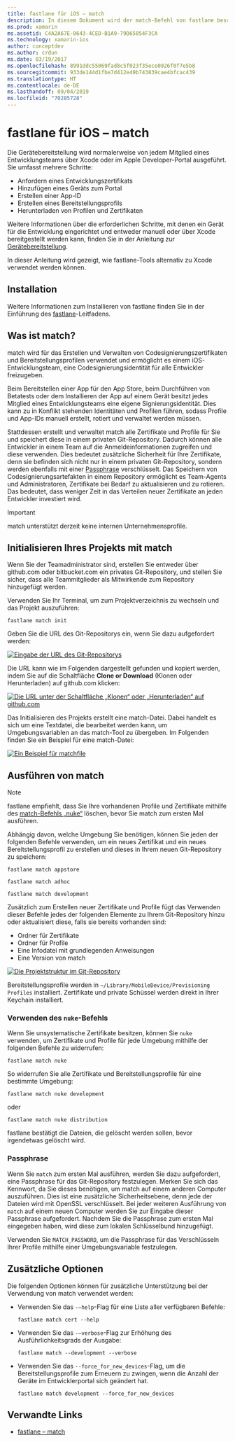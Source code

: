 ```yaml
---
title: fastlane für iOS – match
description: In diesem Dokument wird der match-Befehl von fastlane beschrieben, der zum Erstellen und Verwalten von Codesignaturzertifikaten und Bereitstellungsprofilen für die iOS-Entwicklung verwendet wird.
ms.prod: xamarin
ms.assetid: C4A2A67E-0643-4CED-B1A9-79D65054F3CA
ms.technology: xamarin-ios
author: conceptdev
ms.author: crdun
ms.date: 03/19/2017
ms.openlocfilehash: 8991ddc55069fad8c5f023f35ece0926f0f7e5b8
ms.sourcegitcommit: 933de144d1fbe7d412e49b743839cae4bfcac439
ms.translationtype: HT
ms.contentlocale: de-DE
ms.lasthandoff: 09/04/2019
ms.locfileid: "70285728"
---
```

# <a name="fastlane-for-ios---match"></a>fastlane für iOS – match

Die Gerätebereitstellung wird normalerweise von jedem Mitglied eines Entwicklungsteams über Xcode oder im Apple Developer-Portal ausgeführt. Sie umfasst mehrere Schritte:

- Anfordern eines Entwicklungszertifikats
- Hinzufügen eines Geräts zum Portal
- Erstellen einer App-ID
- Erstellen eines Bereitstellungsprofils
- Herunterladen von Profilen und Zertifikaten

Weitere Informationen über die erforderlichen Schritte, mit denen ein Gerät für die Entwicklung eingerichtet und entweder manuell oder über Xcode bereitgestellt werden kann, finden Sie in der Anleitung zur [Gerätebereitstellung](~/ios/get-started/installation/device-provisioning/index.md).

In dieser Anleitung wird gezeigt, wie fastlane-Tools alternativ zu Xcode verwendet werden können.

## <a name="installation"></a>Installation

Weitere Informationen zum Installieren von fastlane finden Sie in der Einführung des [fastlane](~/ios/deploy-test/provisioning/fastlane/index.md#Installation)-Leitfadens.

<a name="whatismatch" />

## <a name="what-is-match"></a>Was ist match?

match wird für das Erstellen und Verwalten von Codesignierungszertifikaten und Bereitstellungsprofilen verwendet und ermöglicht es einem iOS-Entwicklungsteam, eine Codesignierungsidentität für alle Entwickler freizugeben.

Beim Bereitstellen einer App für den App Store, beim Durchführen von Betatests oder dem Installieren der App auf einem Gerät besitzt jedes Mitglied eines Entwicklungsteams eine eigene Signierungsidentität. Dies kann zu in Konflikt stehenden Identitäten und Profilen führen, sodass Profile und App-IDs manuell erstellt, rotiert und verwaltet werden müssen.

Stattdessen erstellt und verwaltet match alle Zertifikate und Profile für Sie und speichert diese in einem privaten Git-Repository. Dadurch können alle Entwickler in einem Team auf die Anmeldeinformationen zugreifen und diese verwenden. Dies bedeutet zusätzliche Sicherheit für Ihre Zertifikate, denn sie befinden sich nicht nur in einem privaten Git-Repository, sondern werden ebenfalls mit einer [Passphrase](#passphrase) verschlüsselt. Das Speichern von Codesignierungsartefakten in einem Repository ermöglicht es Team-Agents und Administratoren, Zertifikate bei Bedarf zu aktualisieren und zu rotieren. Das bedeutet, dass weniger Zeit in das Verteilen neuer Zertifikate an jeden Entwickler investiert wird.

> [!IMPORTANT]
> match unterstützt derzeit keine internen Unternehmensprofile.

<a name="initializing" />

## <a name="initializing-your-project-with-match"></a>Initialisieren Ihres Projekts mit match

Wenn Sie der Teamadministrator sind, erstellen Sie entweder über github.com oder bitbucket.com ein privates Git-Repository, und stellen Sie sicher, dass alle Teammitglieder als Mitwirkende zum Repository hinzugefügt werden.

Verwenden Sie Ihr Terminal, um zum Projektverzeichnis zu wechseln und das Projekt auszuführen:

```
fastlane match init
```

Geben Sie die URL des Git-Repositorys ein, wenn Sie dazu aufgefordert werden:

 [![](match-images/fastlane-image7.png "Eingabe der URL des Git-Repositorys")](match-images/fastlane-image7.png#lightbox)

Die URL kann wie im Folgenden dargestellt gefunden und kopiert werden, indem Sie auf die Schaltfläche **Clone or Download** (Klonen oder Herunterladen) auf github.com klicken:

[![](match-images/fastlane-image6.png "Die URL unter der Schaltfläche „Klonen“ oder „Herunterladen“ auf github.com")](match-images/fastlane-image6.png#lightbox)

Das Initialisieren des Projekts erstellt eine match-Datei. Dabei handelt es sich um eine Textdatei, die bearbeitet werden kann, um Umgebungsvariablen an das match-Tool zu übergeben. Im Folgenden finden Sie ein Beispiel für eine match-Datei:

[![](match-images/fastlane-image8.png "Ein Beispiel für matchfile")](match-images/fastlane-image8.png#lightbox)

<a name="running" />

## <a name="running-match"></a>Ausführen von match

> [!NOTE]
> fastlane empfiehlt, dass Sie Ihre vorhandenen Profile und Zertifikate mithilfe des [match-Befehls „nuke“](#using) löschen, bevor Sie match zum ersten Mal ausführen.

Abhängig davon, welche Umgebung Sie benötigen, können Sie jeden der folgenden Befehle verwenden, um ein neues Zertifikat und ein neues Bereitstellungsprofil zu erstellen und dieses in Ihrem neuen Git-Repository zu speichern:

```
fastlane match appstore

fastlane match adhoc

fastlane match development
```

Zusätzlich zum Erstellen neuer Zertifikate und Profile fügt das Verwenden dieser Befehle jedes der folgenden Elemente zu Ihrem Git-Repository hinzu oder aktualisiert diese, falls sie bereits vorhanden sind:

- Ordner für Zertifikate
- Ordner für Profile
- Eine Infodatei mit grundlegenden Anweisungen
- Eine Version von match

[![](match-images/fastlane-image9.png "Die Projektstruktur im Git-Repository")](match-images/fastlane-image9.png#lightbox)

Bereitstellungsprofile werden in `~/Library/MobileDevice/Provisioning Profiles` installiert. Zertifikate und private Schüssel werden direkt in Ihrer Keychain installiert.

<a name="using" />

### <a name="using-the-nuke-command"></a>Verwenden des `nuke`-Befehls

Wenn Sie unsystematische Zertifikate besitzen, können Sie `nuke` verwenden, um Zertifikate und Profile für jede Umgebung mithilfe der folgenden Befehle zu widerrufen:

```
fastlane match nuke
```

So widerrufen Sie alle Zertifikate und Bereitstellungsprofile für eine bestimmte Umgebung:

```
fastlane match nuke development
```

 oder

```
fastlane match nuke distribution
```

fastlane bestätigt die Dateien, die gelöscht werden sollen, bevor irgendetwas gelöscht wird.

<a name="passphrase" />

### <a name="passphrase"></a>Passphrase

Wenn Sie `match` zum ersten Mal ausführen, werden Sie dazu aufgefordert, eine Passphrase für das Git-Repository festzulegen. Merken Sie sich das Kennwort, da Sie dieses benötigen, um match auf einem anderen Computer auszuführen. Dies ist eine zusätzliche Sicherheitsebene, denn jede der Dateien wird mit OpenSSL verschlüsselt. Bei jeder weiteren Ausführung von `match` auf einem neuen Computer werden Sie zur Eingabe dieser Passphrase aufgefordert. Nachdem Sie die Passphrase zum ersten Mal eingegeben haben, wird diese zum lokalen Schlüsselbund hinzugefügt.

Verwenden Sie `MATCH_PASSWORD`, um die Passphrase für das Verschlüsseln Ihrer Profile mithilfe einer Umgebungsvariable festzulegen.

<a name="options" />

## <a name="additional-options"></a>Zusätzliche Optionen

Die folgenden Optionen können für zusätzliche Unterstützung bei der Verwendung von match verwendet werden:

- Verwenden Sie das `-–help`-Flag für eine Liste aller verfügbaren Befehle:

    ```
    fastlane match cert --help
    ```

- Verwenden Sie das `-–verbose`-Flag zur Erhöhung des Ausführlichkeitsgrads der Ausgabe:

    ```
    fastlane match --development --verbose
    ```

- Verwenden Sie das `--force_for_new_devices`-Flag, um die Bereitstellungsprofile zum Erneuern zu zwingen, wenn die Anzahl der Geräte im Entwicklerportal sich geändert hat.

    ```
    fastlane match development --force_for_new_devices
    ```

## <a name="related-links"></a>Verwandte Links

- [fastlane – match](https://github.com/fastlane/fastlane/blob/master/match/README.md)
